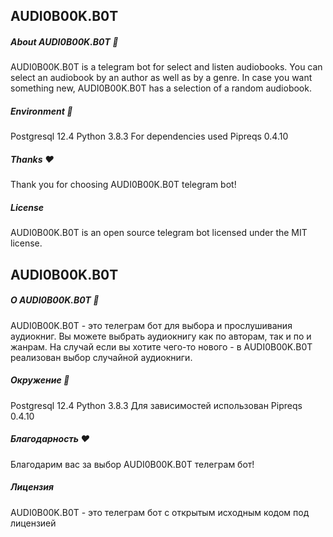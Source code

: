 ## AUDI0B00K.B0T

##### About AUDI0B00K.B0T :musical_note:

AUDI0B00K.B0T is a telegram bot for select and listen audiobooks.
You can select an audiobook by an author as well as by a genre.
In case you want something new, AUDI0B00K.B0T has a selection of a random audiobook.

##### Environment :snake:

Postgresql 12.4
Python 3.8.3
For dependencies used Pipreqs 0.4.10

##### Thanks :heart:

Thank you for choosing AUDI0B00K.B0T telegram bot!

##### License

AUDI0B00K.B0T is an open source telegram bot licensed under the MIT license.


## AUDI0B00K.B0T

##### О AUDI0B00K.B0T :musical_note:

AUDI0B00K.B0T - это телеграм бот для выбора и прослушивания аудиокниг.
Вы можете выбрать аудиокнигу как по авторам, так и по и жанрам.
На случай если вы хотите чего-то нового - в AUDI0B00K.B0T реализован выбор случайной аудиокниги.

##### Окружение :snake:

Postgresql 12.4
Python 3.8.3
Для зависимостей использован Pipreqs 0.4.10

##### Благодарность :heart:

Благодарим вас за выбор AUDI0B00K.B0T телеграм бот!

##### Лицензия

AUDI0B00K.B0T - это телеграм бот с открытым исходным кодом под лицензией
